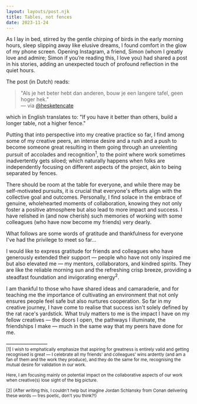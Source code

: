 ```yaml
---
layout: layouts/post.njk
title: Tables, not fences
date: 2023-11-24
---
```


As I lay in bed, stirred by the gentle chirping of birds in the early morning hours, sleep slipping away like elusive dreams, I found comfort in the glow of my phone screen. Opening Instagram, a friend, Simon (whom I greatly love and admire; Simon if you’re reading this, I love you) had shared a post in his stories, adding an unexpected touch of profound reflection in the quiet hours.

The post (in Dutch) reads:

> "Als je het beter hebt dan anderen, bouw je een langere tafel, geen hoger hek."  
<span class="post-links">— via [@hesketencate](https://www.instagram.com/p/CMRTsSrFKf-/)</span>

which in English translates to: "If you have it better than others, build a longer table, not a higher fence." 

Putting that into perspective into my creative practice so far, I find among some of my creative peers, an intense desire and a rush and a push to become someone great resulting in them going through an unrelenting pursuit of accolades and recognition<sup>1</sup>, to the point where work sometimes inadvertently gets siloed; which naturally happens when folks are independently focusing on different aspects of the project, akin to being separated by fences. 

There should be room at the table for everyone, and while there may be self-motivated pursuits, it is crucial that everyone's efforts align with the collective goal and outcomes. Personally, I find solace in the embrace of genuine, wholehearted moments of collaboration, knowing they not only foster a positive atmosphere but also lead to more impact and success. I have relished in (and now cherish) such memories of working with some colleagues (who have now become my friends) very dearly.

What follows are some words of gratitude and thankfulness for everyone I've had the privilege to meet so far...

I would like to express gratitude for friends and colleagues who have generously extended their support — people who have not only inspired me but also elevated me — my mentors, collaborators, and kindred spirits. They are like the reliable morning sun and the refreshing crisp breeze, providing a steadfast foundation and invigorating energy<sup>2</sup>.

I am thankful to those who have shared ideas and camaraderie, and for teaching me the importance of cultivating an environment that not only ensures people feel safe but also nurtures cooperation. So far in my creative journey, I have come to realise that success isn't solely defined by the rat race's yardstick. What truly matters to me is the impact I have on my fellow creatives — the doors I open, the pathways I illuminate, the friendships I make — much in the same way that my peers have done for me.

————————  
<small>[1] I wish to emphatically emphasize that aspiring for greatness is entirely valid and getting recognised is great — I  celebrate all my friends' and colleagues' wins ardently (and am a fan of them and the work they produce), and they do the same for me, recognising the mutual desire for validation in our work. 

Here, I am focusing mainly on potential impact on the collaborative aspects of our work when creative(s) lose sight of the big picture. </small>

<small>[2] (After writing this, I couldn't help but imagine Jordan Schlansky from Conan delivering these words — tres poetic, don't you think?!) </small>